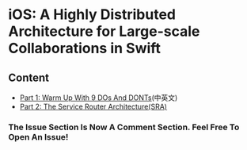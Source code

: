 # iOS: A Highly Distributed Architecture for Large-scale Collaborations in Swift

## Content 
- [Part 1: Warm Up With 9 DOs And DONTs](https://github.com/ivsall2012/A-Highly-Distributed-Architecture-for-Large-scale-Collaborations/blob/master/warm-up.md)(中英文)  
- [Part 2: The Service Router Architecture(SRA)](https://github.com/ivsall2012/A-Highly-Distributed-Architecture-for-Large-scale-Collaborations/blob/master/SRA.md)  

### The Issue Section Is Now A Comment Section. Feel Free To Open An Issue!  
